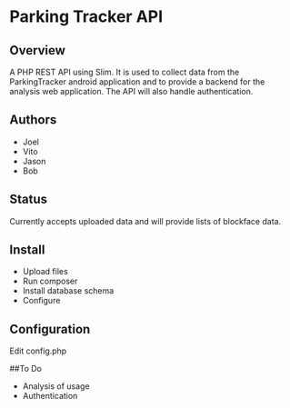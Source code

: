 # Parking Tracker API

## Overview

A PHP REST API using Slim. It is used to collect data from the ParkingTracker android application and to provide
a backend for the analysis web application. The API will also handle authentication.

## Authors

- Joel
- Vito
- Jason
- Bob

## Status

Currently accepts uploaded data and will provide lists of blockface data.

## Install

- Upload files
- Run composer
- Install database schema
- Configure

## Configuration

Edit config.php

##To Do

- Analysis of usage
- Authentication
